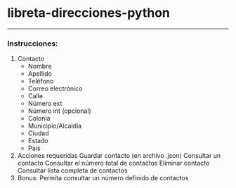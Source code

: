 # libreta-direcciones-python
---

### Instrucciones:

1. Contacto
    - Nombre
    - Apellido
    - Teléfono
    - Correo electrónico
    - Calle
    - Número ext
    - Número int (opcional)
    - Colonia
    - Municipio/Alcaldía
    - Ciudad
    - Estado
    - País
2. Acciones requeridas
    Guardar contacto (en archivo .json)
    Consultar un contacto
    Consultar el número total de contactos
    Eliminar contacto
    Consultar lista completa de contactos
3. Bonus:
    Permita consultar un número definido de contactos
